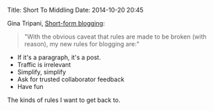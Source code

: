 Title: Short To Middling
Date: 2014-10-20 20:45

Gina Tripani, [Short-form blogging](http://scribbling.net/2014/10/16/short-form-blogging/):

> "With the obvious caveat that rules are made to be broken (with reason), my new rules for blogging are:"

- If it's a paragraph, it's a post.
- Traffic is irrelevant
- Simplify, simplify
- Ask for trusted collaborator feedback
- Have fun

The kinds of rules I want to get back to.